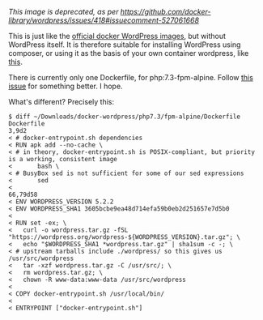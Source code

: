*This image is deprecated, as per https://github.com/docker-library/wordpress/issues/418#issuecomment-527061668*

This is just like the [official docker WordPress images](https://github.com/docker-library/wordpress),
but without WordPress itself.  It is therefore suitable for installing WordPress using composer, or using it as the basis of your own container wordpress, like [this](https://github.com/tesujimath/docker-wordpress).

There is currently only one Dockerfile, for php:7.3-fpm-alpine.  Follow
[this issue](https://github.com/docker-library/wordpress/issues/418)
for something better.  I hope.

What's different?  Precisely this:
```
$ diff ~/Downloads/docker-wordpress/php7.3/fpm-alpine/Dockerfile Dockerfile
3,9d2
< # docker-entrypoint.sh dependencies
< RUN apk add --no-cache \
< # in theory, docker-entrypoint.sh is POSIX-compliant, but priority is a working, consistent image
< 		bash \
< # BusyBox sed is not sufficient for some of our sed expressions
< 		sed
< 
66,79d58
< ENV WORDPRESS_VERSION 5.2.2
< ENV WORDPRESS_SHA1 3605bcbe9ea48d714efa59b0eb2d251657e7d5b0
< 
< RUN set -ex; \
< 	curl -o wordpress.tar.gz -fSL "https://wordpress.org/wordpress-${WORDPRESS_VERSION}.tar.gz"; \
< 	echo "$WORDPRESS_SHA1 *wordpress.tar.gz" | sha1sum -c -; \
< # upstream tarballs include ./wordpress/ so this gives us /usr/src/wordpress
< 	tar -xzf wordpress.tar.gz -C /usr/src/; \
< 	rm wordpress.tar.gz; \
< 	chown -R www-data:www-data /usr/src/wordpress
< 
< COPY docker-entrypoint.sh /usr/local/bin/
< 
< ENTRYPOINT ["docker-entrypoint.sh"]
```
